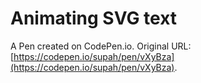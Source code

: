 # Animating SVG text

A Pen created on CodePen.io. Original URL: [https://codepen.io/supah/pen/vXyBza](https://codepen.io/supah/pen/vXyBza).


